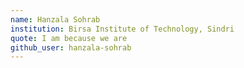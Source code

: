 ```yaml
---
name: Hanzala Sohrab
institution: Birsa Institute of Technology, Sindri
quote: I am because we are
github_user: hanzala-sohrab
---
```

